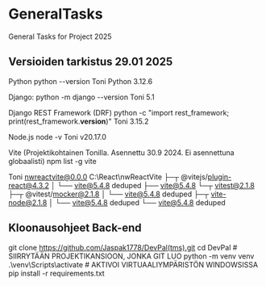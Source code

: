 # GeneralTasks
General Tasks for Project 2025
## Versioiden tarkistus 29.01 2025

Python
python --version
Toni Python 3.12.6

Django:
python -m django --version
Toni 5.1

Django REST Framework (DRF)
python -c "import rest_framework; print(rest_framework.__version__)"
Toni 3.15.2

Node.js
node -v
Toni v20.17.0

Vite (Projektikohtainen Tonilla. Asennettu 30.9 2024. Ei asennettuna globaalisti)
npm list -g vite

Toni
nwreactvite@0.0.0 C:\React\nwReactVite
├─┬ @vitejs/plugin-react@4.3.2
│ └── vite@5.4.8 deduped
├── vite@5.4.8
└─┬ vitest@2.1.8
  ├─┬ @vitest/mocker@2.1.8
  │ └── vite@5.4.8 deduped
  ├─┬ vite-node@2.1.8
  │ └── vite@5.4.8 deduped
  └── vite@5.4.8 deduped

## Kloonausohjeet Back-end
git clone https://github.com/Jaspak1778/DevPal(tms).git 
cd DevPal  # SIIRRYTÄÄN PROJEKTIKANSIOON, JONKA GIT LUO
python -m venv venv 
.\venv\Scripts\activate  # AKTIVOI VIRTUAALIYMPÄRISTÖN WINDOWSISSA
pip install -r requirements.txt

  


